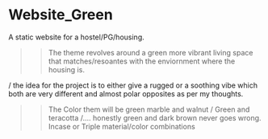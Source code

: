 # Website_Green
A static website for a hostel/PG/housing.
>>The theme revolves around a green more vibrant  living space that matches/resoantes with the enviornment where the housing is.

/ the idea for the project is to either give a rugged or a soothing vibe which both are very different and almost polar opposites as per my thoughts.

>>The Color them will be green marble and walnut / Green and teracotta /.... honestly green and dark brown never goes wrong.
Incase or Triple material/color combinations


